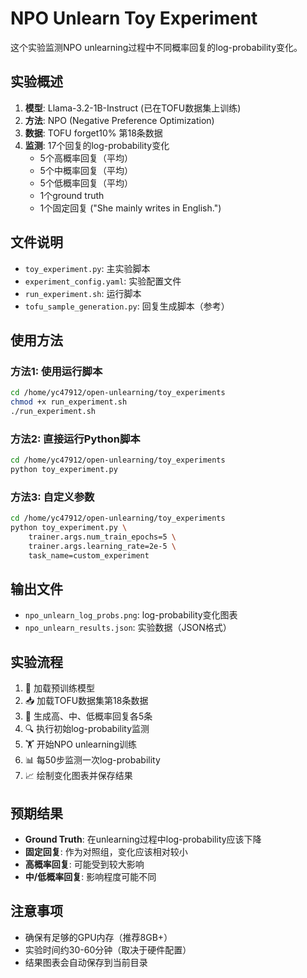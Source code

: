# NPO Unlearn Toy Experiment

这个实验监测NPO unlearning过程中不同概率回复的log-probability变化。

## 实验概述

1. **模型**: Llama-3.2-1B-Instruct (已在TOFU数据集上训练)
2. **方法**: NPO (Negative Preference Optimization)
3. **数据**: TOFU forget10% 第18条数据
4. **监测**: 17个回复的log-probability变化
   - 5个高概率回复（平均）
   - 5个中概率回复（平均） 
   - 5个低概率回复（平均）
   - 1个ground truth
   - 1个固定回复 ("She mainly writes in English.")

## 文件说明

- `toy_experiment.py`: 主实验脚本
- `experiment_config.yaml`: 实验配置文件
- `run_experiment.sh`: 运行脚本
- `tofu_sample_generation.py`: 回复生成脚本（参考）

## 使用方法

### 方法1: 使用运行脚本
```bash
cd /home/yc47912/open-unlearning/toy_experiments
chmod +x run_experiment.sh
./run_experiment.sh
```

### 方法2: 直接运行Python脚本
```bash
cd /home/yc47912/open-unlearning/toy_experiments
python toy_experiment.py
```

### 方法3: 自定义参数
```bash
cd /home/yc47912/open-unlearning/toy_experiments
python toy_experiment.py \
    trainer.args.num_train_epochs=5 \
    trainer.args.learning_rate=2e-5 \
    task_name=custom_experiment
```

## 输出文件

- `npo_unlearn_log_probs.png`: log-probability变化图表
- `npo_unlearn_results.json`: 实验数据（JSON格式）

## 实验流程

1. 🤖 加载预训练模型
2. 📥 加载TOFU数据集第18条数据
3. 🎲 生成高、中、低概率回复各5条
4. 🔍 执行初始log-probability监测
5. 🏋️ 开始NPO unlearning训练
6. 📊 每50步监测一次log-probability
7. 📈 绘制变化图表并保存结果

## 预期结果

- **Ground Truth**: 在unlearning过程中log-probability应该下降
- **固定回复**: 作为对照组，变化应该相对较小
- **高概率回复**: 可能受到较大影响
- **中/低概率回复**: 影响程度可能不同

## 注意事项

- 确保有足够的GPU内存（推荐8GB+）
- 实验时间约30-60分钟（取决于硬件配置）
- 结果图表会自动保存到当前目录 